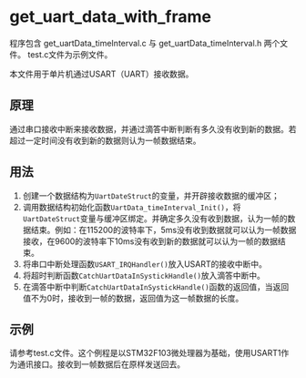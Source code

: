# get_uart_data_with_frame


程序包含 get_uartData_timeInterval.c 与 get_uartData_timeInterval.h 两个文件。
test.c文件为示例文件。

本文件用于单片机通过USART（UART）接收数据。

## 原理

通过串口接收中断来接收数据，并通过滴答中断判断有多久没有收到新的数据。若超过一定时间没有收到新的数据则认为一帧数据结束。

## 用法

1. 创建一个数据结构为`UartDateStruct`的变量，并开辟接收数据的缓冲区；
2. 调用数据结构初始化函数`UartData_timeInterval_Init()`，将`UartDateStruct`变量与缓冲区绑定。并确定多久没有收到数据，认为一帧的数据结束。例如：在115200的波特率下，5ms没有收到数据就可以认为一帧数据接收，在9600的波特率下10ms没有收到新的数据就可以认为一帧的数据结束。
3. 将串口中断处理函数`USART_IRQHandler()`放入USART的接收中断中。
4. 将超时判断函数`CatchUartDataInSystickHandle()`放入滴答中断中。
5. 在滴答中断中判断`CatchUartDataInSystickHandle()`函数的返回值，当返回值不为0时，接收到一帧的数据，返回值为这一帧数据的长度。

## 示例

请参考test.c文件。这个例程是以STM32F103微处理器为基础，使用USART1作为通讯接口。接收到一帧数据后在原样发送回去。
